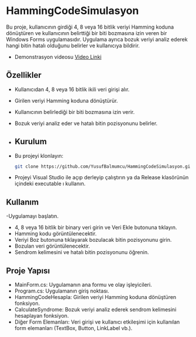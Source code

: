 # HammingCodeSimulasyon

Bu proje, kullanıcının girdiği 4, 8 veya 16 bitlik veriyi Hamming koduna dönüştüren ve kullanıcının belirttiği bir biti bozmasına izin veren bir Windows Forms uygulamasıdır. Uygulama ayrıca bozuk veriyi analiz ederek hangi bitin hatalı olduğunu belirler ve kullanıcıya bildirir.

- Demonstrasyon videosu
[Video Linki](https://youtu.be/mpij6ox2iUA)

## Özellikler

- Kullanıcıdan 4, 8 veya 16 bitlik ikili veri girişi alır.
- Girilen veriyi Hamming koduna dönüştürür.
- Kullanıcının belirlediği bir biti bozmasına izin verir.
- Bozuk veriyi analiz eder ve hatalı bitin pozisyonunu belirler.

- ## Kurulum
- Bu projeyi klonlayın:
   ```sh
   git clone https://github.com/YusufBalmumcu/HammingCodeSimulasyon.git
- Projeyi Visual Studio ile açıp derleyip çalıştırın ya da Release klasörünün içindeki executable ı kullanın.

## Kullanım
-Uygulamayı başlatın.
- 4, 8 veya 16 bitlik bir binary veri girin ve Veri Ekle butonuna tıklayın.
- Hamming kodu görüntülenecektir.
- Veriyi Boz butonuna tıklayarak bozulacak bitin pozisyonunu girin.
- Bozulan veri görüntülenecektir.
- Sendrom kelimesini ve hatalı bitin pozisyonunu öğrenin.

## Proje Yapısı
- MainForm.cs: Uygulamanın ana formu ve olay işleyicileri.
- Program.cs: Uygulamanın giriş noktası.
- HammingCodeHesapla: Girilen veriyi Hamming koduna dönüştüren fonksiyon.
- CalculateSyndrome: Bozuk veriyi analiz ederek sendrom kelimesini hesaplayan fonksiyon.
- Diğer Form Elemanları: Veri girişi ve kullanıcı etkileşimi için kullanılan form elemanları (TextBox, Button, LinkLabel vb.).
